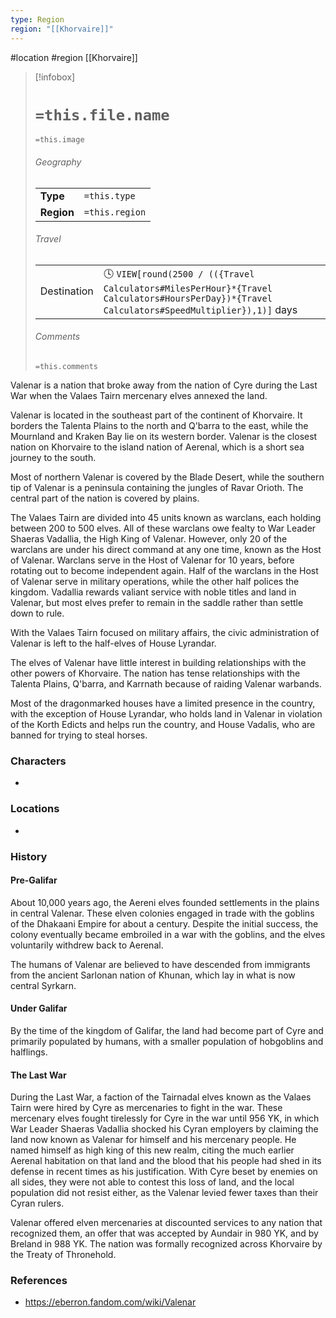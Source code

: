 ```yaml
---
type: Region
region: "[[Khorvaire]]"
---
```

 #location #region [[Khorvaire]]

> [!infobox]
> # `=this.file.name`
> `=this.image`
> ###### Geography
> |  |  |
> | ---- | ---- |
> | **Type** | `=this.type` |
> | **Region** | `=this.region` |
> ###### Travel
> |  |  |
> | ---- | ---- |
> | Destination | 🕓 `VIEW[round(2500 / (({Travel Calculators#MilesPerHour}*{Travel Calculators#HoursPerDay})*{Travel Calculators#SpeedMultiplier}),1)]` days |
> ###### Comments
> `=this.comments`

Valenar is a nation that broke away from the nation of Cyre during the Last War when the Valaes Tairn mercenary elves annexed the land.

Valenar is located in the southeast part of the continent of Khorvaire. It borders the Talenta Plains to the north and Q'barra to the east, while the Mournland and Kraken Bay lie on its western border. Valenar is the closest nation on Khorvaire to the island nation of Aerenal, which is a short sea journey to the south.

Most of northern Valenar is covered by the Blade Desert, while the southern tip of Valenar is a peninsula containing the jungles of Ravar Orioth. The central part of the nation is covered by plains.

The Valaes Tairn are divided into 45 units known as warclans, each holding between 200 to 500 elves. All of these warclans owe fealty to War Leader Shaeras Vadallia, the High King of Valenar. However, only 20 of the warclans are under his direct command at any one time, known as the Host of Valenar. Warclans serve in the Host of Valenar for 10 years, before rotating out to become independent again. Half of the warclans in the Host of Valenar serve in military operations, while the other half polices the kingdom. Vadallia rewards valiant service with noble titles and land in Valenar, but most elves prefer to remain in the saddle rather than settle down to rule.

With the Valaes Tairn focused on military affairs, the civic administration of Valenar is left to the half-elves of House Lyrandar.

The elves of Valenar have little interest in building relationships with the other powers of Khorvaire. The nation has tense relationships with the Talenta Plains, Q'barra, and Karrnath because of raiding Valenar warbands.

Most of the dragonmarked houses have a limited presence in the country, with the exception of House Lyrandar, who holds land in Valenar in violation of the Korth Edicts and helps run the country, and House Vadalis, who are banned for trying to steal horses.

### Characters

- 

### Locations

- 

### History

#### Pre-Galifar
About 10,000 years ago, the Aereni elves founded settlements in the plains in central Valenar. These elven colonies engaged in trade with the goblins of the Dhakaani Empire for about a century. Despite the initial success, the colony eventually became embroiled in a war with the goblins, and the elves voluntarily withdrew back to Aerenal.

The humans of Valenar are believed to have descended from immigrants from the ancient Sarlonan nation of Khunan, which lay in what is now central Syrkarn.

#### Under Galifar
By the time of the kingdom of Galifar, the land had become part of Cyre and primarily populated by humans, with a smaller population of hobgoblins and halflings.

#### The Last War
During the Last War, a faction of the Tairnadal elves known as the Valaes Tairn were hired by Cyre as mercenaries to fight in the war. These mercenary elves fought tirelessly for Cyre in the war until 956 YK, in which War Leader Shaeras Vadallia shocked his Cyran employers by claiming the land now known as Valenar for himself and his mercenary people. He named himself as high king of this new realm, citing the much earlier Aerenal habitation on that land and the blood that his people had shed in its defense in recent times as his justification. With Cyre beset by enemies on all sides, they were not able to contest this loss of land, and the local population did not resist either, as the Valenar levied fewer taxes than their Cyran rulers.

Valenar offered elven mercenaries at discounted services to any nation that recognized them, an offer that was accepted by Aundair in 980 YK, and by Breland in 988 YK. The nation was formally recognized across Khorvaire by the Treaty of Thronehold.

### References

* https://eberron.fandom.com/wiki/Valenar

